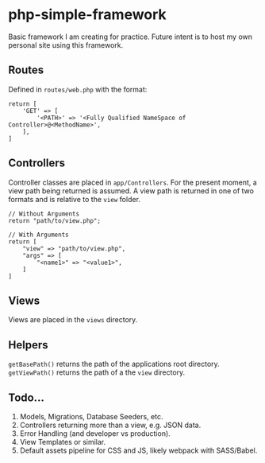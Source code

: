 # php-simple-framework

Basic framework I am creating for practice. Future intent is to host my own personal site using this framework.

## Routes
Defined in `routes/web.php` with the format:
```
return [
    'GET' => [
        '<PATH>' => '<Fully Qualified NameSpace of Controller>@<MethodName>',
    ],
]
```

## Controllers
Controller classes are placed in `app/Controllers`. For the present moment, a view path being returned is assumed. A view
path is returned in one of two formats and is relative to the `view` folder.
```
// Without Arguments
return "path/to/view.php";

// With Arguments
return [
    "view" => "path/to/view.php",
    "args" => [
        "<name1>" => "<value1>",
    ]
]
```

## Views
Views are placed in the `views` directory.

## Helpers
`getBasePath()` returns the path of the applications root directory.
`getViewPath()` returns the path of a the `view` directory.

## Todo...
1. Models, Migrations, Database Seeders, etc.
2. Controllers returning more than a view, e.g. JSON data.
3. Error Handling (and developer vs production).
4. View Templates or similar.
5. Default assets pipeline for CSS and JS, likely webpack with SASS/Babel.